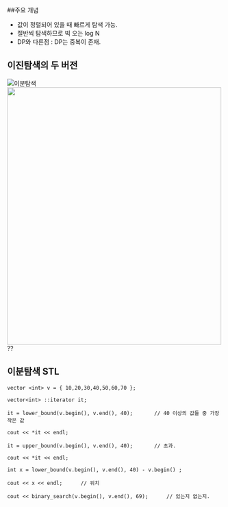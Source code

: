 ##주요 개념

- 값이 정렬되어 있을 때 빠르게 탐색 가능.
- 절반씩 탐색하므로 빅 오는 log N
- DP와 다른점 : DP는 중복이 존재.


## 이진탐색의 두 버전

![이분탐색](https://user-images.githubusercontent.com/97036481/148726179-4a8d4a9b-1517-40b9-8f8e-41dd8a311c6b.png)
<img src="![이분탐색](https://user-images.githubusercontent.com/97036481/148726179-4a8d4a9b-1517-40b9-8f8e-41dd8a311c6b.png)" width = "500px" height = "600px">??


## 이분탐색 STL

	vector <int> v = { 10,20,30,40,50,60,70 };
	
	vector<int> ::iterator it;

	it = lower_bound(v.begin(), v.end(), 40);		// 40 이상의 값들 중 가장 작은 값
	
	cout << *it << endl;

	it = upper_bound(v.begin(), v.end(), 40);		// 초과.

	cout << *it << endl;

	int x = lower_bound(v.begin(), v.end(), 40) - v.begin() ;

	cout << x << endl;		// 위치

	cout << binary_search(v.begin(), v.end(), 69);		// 있는지 없는지.
    